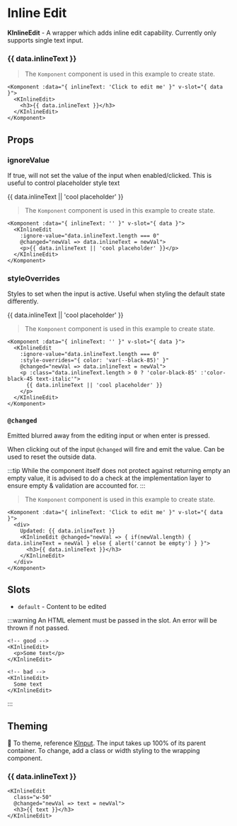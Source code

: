 # Inline Edit

**KInlineEdit** - A wrapper which adds inline edit capability. Currently only supports single text input.

<Komponent :data="{ inlineText: 'Click to edit me' }" v-slot="{ data }">
  <KInlineEdit @changed="newVal => data.inlineText = newVal"><h3>{{ data.inlineText }}</h3></KInlineEdit>
</Komponent>

> The `Komponent` component is used in this example to create state.

```vue
<Komponent :data="{ inlineText: 'Click to edit me' }" v-slot="{ data }">
  <KInlineEdit>
    <h3>{{ data.inlineText }}</h3>
  </KInlineEdit>
</Komponent>
```

## Props
### ignoreValue
If true, will not set the value of the input when enabled/clicked. This is useful to control placeholder style text

<Komponent :data="{ inlineText: '' }" v-slot="{ data }">
  <KInlineEdit :ignore-value="data.inlineText.length === 0" @changed="newVal => data.inlineText = newVal"><p>{{ data.inlineText || 'cool placeholder' }}</p></KInlineEdit>
</Komponent>

> The `Komponent` component is used in this example to create state.

```vue
<Komponent :data="{ inlineText: '' }" v-slot="{ data }">
  <KInlineEdit
    :ignore-value="data.inlineText.length === 0"
    @changed="newVal => data.inlineText = newVal">
    <p>{{ data.inlineText || 'cool placeholder' }}</p>
  </KInlineEdit>
</Komponent>
```

### styleOverrides
Styles to set when the input is active. Useful when styling the default state differently.

<Komponent :data="{ inlineText: '' }" v-slot="{ data }">
  <KInlineEdit :ignore-value="data.inlineText.length === 0" :style-overrides="{color: 'var(--black-85)'}" @changed="newVal => data.inlineText = newVal"><p :class="data.inlineText.length > 0 ? 'color-black-85' :'color-black-45 text-italic'">{{ data.inlineText || 'cool placeholder' }}</p></KInlineEdit>
</Komponent>

> The `Komponent` component is used in this example to create state.

```vue
<Komponent :data="{ inlineText: '' }" v-slot="{ data }">
  <KInlineEdit
    :ignore-value="data.inlineText.length === 0"
    :style-overrides="{ color: 'var(--black-85)' }"
    @changed="newVal => data.inlineText = newVal">
    <p :class="data.inlineText.length > 0 ? 'color-black-85' :'color-black-45 text-italic'">
      {{ data.inlineText || 'cool placeholder' }}
    </p>
  </KInlineEdit>
</Komponent>
```

### `@changed`
Emitted blurred away from the editing input or when enter is pressed.

When clicking out of the input `@changed` will fire and emit the value. Can be used to reset the outside data.

:::tip
While the component itself does not protect against returning empty an empty value, it is advised to do a check at the implementation layer to ensure empty & validation are accounted for.
:::

<KCard>
  <template slot="body">
    <Komponent :data="{ inlineText: 'Click to edit me' }" v-slot="{ data }">
      <div>
        Updated: {{ data.inlineText }}
        <KInlineEdit @changed="newVal => { if(newVal.length) { data.inlineText = newVal } else { alert('cannot be empty') } }">
          <h3>{{ data.inlineText }}</h3>
        </KInlineEdit>
      </div>
    </Komponent>
  </template>
</KCard>

> The `Komponent` component is used in this example to create state.

```vue
<Komponent :data="{ inlineText: 'Click to edit me' }" v-slot="{ data }">
  <div>
    Updated: {{ data.inlineText }}
    <KInlineEdit @changed="newVal => { if(newVal.length) { data.inlineText = newVal } else { alert('cannot be empty') } }">
      <h3>{{ data.inlineText }}</h3>
    </KInlineEdit>
  </div>
</Komponent>
```

## Slots
- `default` - Content to be edited

:::warning
An HTML element must be passed in the slot. An error will be thrown if not passed.

```vue
<!-- good -->
<KInlineEdit>
  <p>Some text</p>
</KInlineEdit>

<!-- bad -->
<KInlineEdit>
  Some text
</KInlineEdit>
```
:::

## Theming
:lipstick: To theme, reference [KInput](/components/input.html#theming). The input takes up 100% of its parent container. To change, add a class or width styling to the wrapping component.

<Komponent :data="{ inlineText: 'Im 50%!' }" v-slot="{ data }">
  <KInlineEdit class="w-50" @changed="newVal => data.inlineText = newVal"><h3>{{ data.inlineText }}</h3></KInlineEdit>
</Komponent>

```vue
<KInlineEdit
  class="w-50"
  @changed="newVal => text = newVal">
  <h3>{{ text }}</h3>
</KInlineEdit>
```

<script>
export default {
  methods: {
    alert(msg) {
      window.alert(msg)
    }
  }
}
</script>

<style>
.text-italic { font-style: italic; }
</style>
